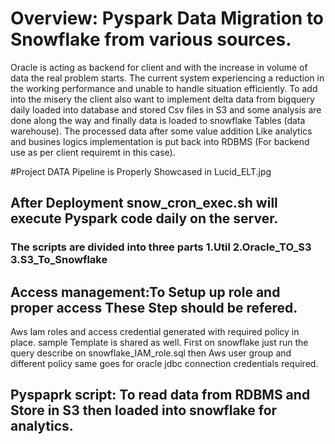 # Overview: Pyspark Data Migration to Snowflake from various sources.
Oracle is acting as backend for client and with the increase in volume of data the real problem starts. The current system experiencing a reduction in the working performance and unable to handle situation efficiently. To add into the misery the client also want to implement delta data from bigquery daily loaded into database and stored Csv files in S3 and some analysis are done along the way and finally data is loaded to snowflake Tables (data warehouse). The processed data after some value addition Like analytics and busines logics implementation is put back into RDBMS (For backend use as per client requiremt in this case).  

#Project DATA Pipeline is Properly Showcased in Lucid_ELT.jpg

## After Deployment snow_cron_exec.sh will execute Pyspark code daily on the server.
### The scripts are divided into three parts 1.Util 2.Oracle_TO_S3 3.S3_To_Snowflake

 ## Access management:To Setup up role and proper access These Step should be refered.
Aws Iam roles and access credential generated with required policy in place. sample Template is shared as well.
First on snowflake just run the query describe on snowflake_IAM_role.sql then Aws user group and different policy same goes for oracle jdbc connection credentials required.

## Pyspaprk script: To read data from RDBMS and Store in S3 then loaded into snowflake for analytics.
